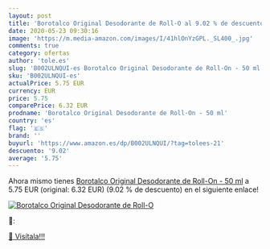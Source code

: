 ```yaml
---
layout: post
title: 'Borotalco Original Desodorante de Roll-O al 9.02 % de descuento'
date: 2020-05-23 09:30:16
image: 'https://m.media-amazon.com/images/I/41hlOnYzGPL._SL400_.jpg'
comments: true
category: ofertas
author: 'tole.es'
slug: 'B002ULNQUI-es Borotalco Original Desodorante de Roll-On - 50 ml'
sku: 'B002ULNQUI-es'
actualPrice: 5.75 EUR
currency: EUR
price: 5.75
comparePrice: 6.32 EUR
prodname: 'Borotalco Original Desodorante de Roll-On - 50 ml'
country: 'es'
flag: '🇪🇸'
brand: ''
buyurl: 'https://www.amazon.es/dp/B002ULNQUI/?tag=tolees-21'
descuento: '9.02'
average: '5.75'
---
```


Ahora mismo tienes [Borotalco Original Desodorante de Roll-On - 50 ml](https://www.amazon.es/dp/B002ULNQUI/?tag=tolees-21) a 5.75 EUR (original: 6.32 EUR) (9.02 %  de descuento) en el siguiente enlace!

[![Borotalco Original Desodorante de Roll-O](https://m.media-amazon.com/images/I/41hlOnYzGPL._SL400_.jpg)](https://www.amazon.es/dp/B002ULNQUI/?tag=tolees-21)

🔎:


[🛒 Visítala!!!](https://www.amazon.es/dp/B002ULNQUI/?tag=tolees-21)
